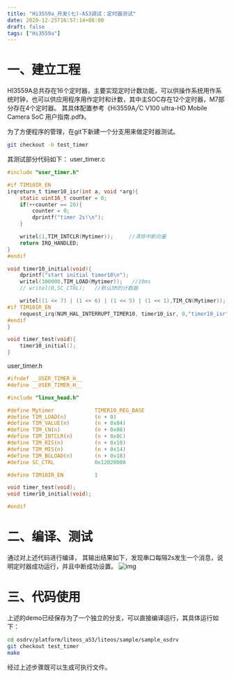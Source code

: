 ```yaml
---
title: "Hi3559a_开发(七)-A53调试：定时器测试"
date: 2020-12-25T16:57:14+08:00
draft: false
tags: ["Hi3559a"]
---
```


# 一、建立工程
HI3559A总共存在16个定时器，主要实现定时计数功能，可以供操作系统用作系统时钟，也可以供应用程序用作定时和计数，其中主SOC存在12个定时器，M7部分存在4个定时器。
其具体配置参考《Hi3559A╱C V100 ultra-HD Mobile Camera SoC 用户指南.pdf》。

为了方便程序的管理，在git下新建一个分支用来做定时器测试。
```bash
git checkout -b test_timer
```

其测试部分代码如下：
user_timer.c
```c
#include "user_timer.h"

#if TIM10IR_EN
irqreturn_t timer10_isr(int a, void *arg){
    static uint16_t counter = 0;
    if(++counter == 20){
        counter = 0;
        dprintf("timer 2s!\n");
    }

    writel(1,TIM_INTCLR(Mytimer));     //清除中断向量
    return IRQ_HANDLED;
}
#endif

void timer10_initial(void){
    dprintf("start initial timer10\n");
    writel(300000,TIM_LOAD(Mytimer));   //10ms
    // writel(0,SC_CTRL);   //默认3M的计数器

    writel((1 << 7) | (1 << 6) | (1 << 5) | (1 << 1),TIM_CN(Mytimer)); //周期计数，不分频
#if TIM10IR_EN
    request_irq(NUM_HAL_INTERRUPT_TIMER10, timer10_isr, 0,"timer10_isr",NULL);
#endif
}

void timer_test(void){
    timer10_initial();
}
```
user_timer.h
```c
#ifndef __USER_TIMER_H__
#define __USER_TIMER_H__

#include "linux_head.h"

#define Mytimer             TIMER10_REG_BASE
#define TIM_LOAD(n)         (n + 0)
#define TIM_VALUE(n)        (n + 0x04)
#define TIM_CN(n)           (n + 0x08)
#define TIM_INTCLR(n)       (n + 0x0C)
#define TIM_RIS(n)          (n + 0x10)
#define TIM_MIS(n)          (n + 0x14)
#define TIM_BGLOAD(n)       (n + 0x18)
#define SC_CTRL             0x12020000

#define TIM10IR_EN          1

void timer_test(void);
void timer10_initial(void);

#endif
```

# 二、编译、测试
通过对上述代码进行编译， 其输出结果如下，发现串口每隔2s发生一个消息，说明定时器成功运行，并且中断成功设置。
![img](../images/pic7.png)

# 三、代码使用
上述的demo已经保存为了一个独立的分支，可以直接编译运行，其具体运行如下：
```bash
cd osdrv/platform/liteos_a53/liteos/sample/sample_osdrv
git checkout test_timer
make
```
经过上述步骤既可以生成可执行文件。
